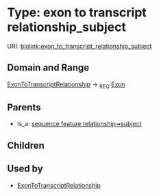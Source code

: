 
# Type: exon to transcript relationship_subject




URI: [biolink:exon_to_transcript_relationship_subject](https://w3id.org/biolink/vocab/exon_to_transcript_relationship_subject)


## Domain and Range

[ExonToTranscriptRelationship](ExonToTranscriptRelationship.md) ->  <sub>REQ</sub> [Exon](Exon.md)

## Parents

 *  is_a: [sequence feature relationship➞subject](sequence_feature_relationship_subject.md)

## Children


## Used by

 * [ExonToTranscriptRelationship](ExonToTranscriptRelationship.md)
